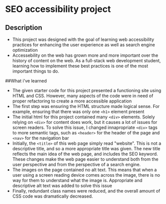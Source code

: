 # SEO accessibility project

##  Description

- This project was designed with the goal of learning web accessibility practices for enhancing the user experience as well as search engine optimization
- Accessebility on the web has grown more and more important over the history of content on the web. As a full-stack web development student, learning how to implement these best practices is one of the most important things to do. 

##What i've learned

- The given starter code for this project presented a functioning site using HTML and CSS. However, many aspects of the code were in need of proper refactoring to create a more accessible application
- The first step was ensuring the HTML structure made logical sense. For example, ensuring that there was only one `<h1>` element present
- The initial html for this project contained many `<div>` elements. Solely relying on `<div>` for content does work, but it causes a lot of issues for screen readers. To solve this issue, I changed innapropriate `<div>` tags to more semantic tags, such as `<header>` for the header of the page and `<nav>` for the navigation bar
- Initially, the `<title>` of this web page simply read "website". This is not a descriptive title, and so a more appropriate title was given. The new title reflects the main idea of the web page, and includes the SEO keyword. These changes make the web page easier to understand both from the user perspective and from the perspective of a search engine. 
- The images on the page contained no alt text. This means that when a user using a screen reading device comes across the image, there is no way for them to understand what the image is. Appropriate and descriptive alt text was added to solve this issue
- Finally, redundant class names were reduced, and the overall amount of CSS code was dramatically decreased.